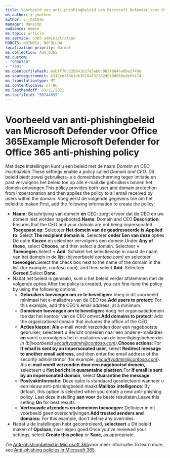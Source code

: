 ```yaml
---
title: Voorbeeld van anti-phishingbeleid van Microsoft Defender voor Office 365
ms.author: v-jmathew
author: v-jmathew
manager: dansimp
audience: Admin
ms.topic: article
ms.service: o365-administration
ROBOTS: NOINDEX, NOFOLLOW
localization_priority: Normal
ms.collection: Adm_O365
ms.custom:
- "9000760"
- "7391"
ms.openlocfilehash: eabff70c22b641627d3ab6c0b2f8846a0be2f49e
ms.sourcegitcommit: 6312ee31561db36104f32282d019d069ede69174
ms.translationtype: MT
ms.contentlocale: nl-NL
ms.lasthandoff: 03/11/2021
ms.locfileid: "50744895"
---
```

# <a name="example-microsoft-defender-for-office-365-anti-phishing-policy"></a><span data-ttu-id="b6d4c-102">Voorbeeld van anti-phishingbeleid van Microsoft Defender voor Office 365</span><span class="sxs-lookup"><span data-stu-id="b6d4c-102">Example Microsoft Defender for Office 365 anti-phishing policy</span></span>

<span data-ttu-id="b6d4c-103">Met deze instellingen kunt u een beleid met de naam *Domein en CEO inschakelen.*</span><span class="sxs-lookup"><span data-stu-id="b6d4c-103">These settings enable a policy called *Domain and CEO*.</span></span> <span data-ttu-id="b6d4c-104">Dit beleid biedt zowel gebruikers- als domeinbescherming tegen imitatie en past vervolgens het beleid toe op alle e-mail die gebruikers binnen het domein ontvangen.</span><span class="sxs-lookup"><span data-stu-id="b6d4c-104">This policy provides both user and domain protection from impersonation and then applies the policy to all email received by users within the domain.</span></span> <span data-ttu-id="b6d4c-105">Voeg eerst de volgende gegevens toe om het beleid te maken:</span><span class="sxs-lookup"><span data-stu-id="b6d4c-105">First, add the following information to create the policy:</span></span>

- <span data-ttu-id="b6d4c-106">**Naam:** Beschrijving van domein **en** CEO: zorgt ervoor dat de CEO en uw domein niet worden nagebootsd.</span><span class="sxs-lookup"><span data-stu-id="b6d4c-106">**Name**: Domain and CEO **Description**: Ensures that the CEO and your domain are not being impersonated.</span></span>
  <span data-ttu-id="b6d4c-107">**Toegepast op**: Selecteer **Het domein van de geadresseerde is**.</span><span class="sxs-lookup"><span data-stu-id="b6d4c-107">**Applied to**: Select **The recipient domain is**.</span></span> <span data-ttu-id="b6d4c-108">Selecteer **onder Een van deze** opties De optie **Kiezen** en selecteer vervolgens een domein.</span><span class="sxs-lookup"><span data-stu-id="b6d4c-108">Under **Any of these**, select **Choose**, and then select a domain.</span></span> <span data-ttu-id="b6d4c-109">Selecteer **+ Toevoegen.**</span><span class="sxs-lookup"><span data-stu-id="b6d4c-109">Select **+ Add**.</span></span> <span data-ttu-id="b6d4c-110">Schakel het selectievakje in naast de naam van het domein in de lijst (bijvoorbeeld *contoso.com)* en selecteer **toevoegen.**</span><span class="sxs-lookup"><span data-stu-id="b6d4c-110">Select the check box next to the name of the domain in the list (for example, *contoso.com*), and then select **Add**.</span></span> <span data-ttu-id="b6d4c-111">Selecteer **Gereed**.</span><span class="sxs-lookup"><span data-stu-id="b6d4c-111">Select **Done**.</span></span>
- <span data-ttu-id="b6d4c-112">Nadat het beleid is gemaakt, kunt u het beleid verder afstemmen met de volgende opties:</span><span class="sxs-lookup"><span data-stu-id="b6d4c-112">After the policy is created, you can fine-tune the policy by using the following options:</span></span>
  - <span data-ttu-id="b6d4c-113">**Gebruikers toevoegen om ze te beveiligen:** Voeg in dit voorbeeld minimaal het e-mailadres van de CEO toe.</span><span class="sxs-lookup"><span data-stu-id="b6d4c-113">**Add users to protect:** For this example, add the CEO's email address, at a minimum.</span></span>
  - <span data-ttu-id="b6d4c-114">**Domeinen toevoegen om te beveiligen:** Voeg het organisatiedomein toe dat het kantoor van de CEO omvat.</span><span class="sxs-lookup"><span data-stu-id="b6d4c-114">**Add domains to protect**: Add the organizational domain that includes the office of the CEO.</span></span>
  - <span data-ttu-id="b6d4c-115">**Acties kiezen:** **Als** e-mail wordt verzonden door een nagebootste gebruiker, selecteert u Bericht omleiden naar een ander e-mailadres **en** voert u vervolgens het e-mailadres van de beveiligingsbeheerder *in (bijvoorbeeld securityadmin@contoso.com).*</span><span class="sxs-lookup"><span data-stu-id="b6d4c-115">**Choose actions**: For **If email is sent by an impersonated user**, select **Redirect message to another email address**, and then enter the email address of the security administrator (for example, *securityadmin@contoso.com*).</span></span> <span data-ttu-id="b6d4c-116">Als **e-mail wordt verzonden door een nagebootsd domein,** selecteert u **Het bericht in quarantaine plaatsen.**</span><span class="sxs-lookup"><span data-stu-id="b6d4c-116">For **If email is sent by an impersonated domain**, select **Quarantine the message**.</span></span>
  - <span data-ttu-id="b6d4c-117">**Postvakinformatie:** Deze optie is standaard geselecteerd wanneer u een nieuw anti-phishingbeleid maakt.</span><span class="sxs-lookup"><span data-stu-id="b6d4c-117">**Mailbox intelligence**: By default, this option is selected when you create a new anti-phishing policy.</span></span> <span data-ttu-id="b6d4c-118">Laat deze instelling **aan voor** de beste resultaten.</span><span class="sxs-lookup"><span data-stu-id="b6d4c-118">Leave this setting **On** for best results.</span></span>
  - <span data-ttu-id="b6d4c-119">**Vertrouwde afzenders en domeinen toevoegen:** Definieer in dit voorbeeld geen overschrijvingen.</span><span class="sxs-lookup"><span data-stu-id="b6d4c-119">**Add trusted senders and domains:** For this example, don't define any overrides.</span></span>
- <span data-ttu-id="b6d4c-120">Nadat u de instellingen hebt gecontroleerd, **selecteert** u Dit beleid maken of **Opslaan,** naar eigen goed.</span><span class="sxs-lookup"><span data-stu-id="b6d4c-120">Once you've reviewed your settings, select **Create this policy** or **Save**, as appropriate.</span></span>

<span data-ttu-id="b6d4c-121">Zie [Anti-phishingbeleid in Microsoft 365](https://go.microsoft.com/fwlink/?linkid=2092235)voor meer informatie.</span><span class="sxs-lookup"><span data-stu-id="b6d4c-121">To learn more, see [Anti-phishing policies in Microsoft 365](https://go.microsoft.com/fwlink/?linkid=2092235).</span></span>
